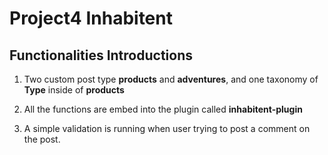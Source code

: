 # Project4 Inhabitent

## Functionalities Introductions

1. Two custom post type **products** and **adventures**, and one taxonomy of **Type** inside of **products**

2. All the functions are embed into the plugin called **inhabitent-plugin**

3. A simple validation is running when user trying to post a comment on the post.